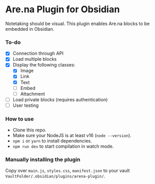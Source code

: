#  Are.na Plugin for Obsidian
Notetaking should be visual. This plugin enables Are.na blocks to be embedded in Obsidian.

### To-do
- [x] Connection through API
- [x] Load multiple blocks
- [x] Display the following classes:
  - [x] Image
  - [x] Link
  - [x] Text
  - [ ] Embed
  - [ ] Attachment
- [ ] Load private blocks (requires authentication)
- [ ] User testing

### How to use
- Clone this repo.
- Make sure your NodeJS is at least v16 (`node --version`).
- `npm i` or `yarn` to install dependencies.
- `npm run dev` to start compilation in watch mode.

### Manually installing the plugin
Copy over `main.js`, `styles.css`, `manifest.json` to your vault `VaultFolder/.obsidian/plugins/arena-plugin/`.
